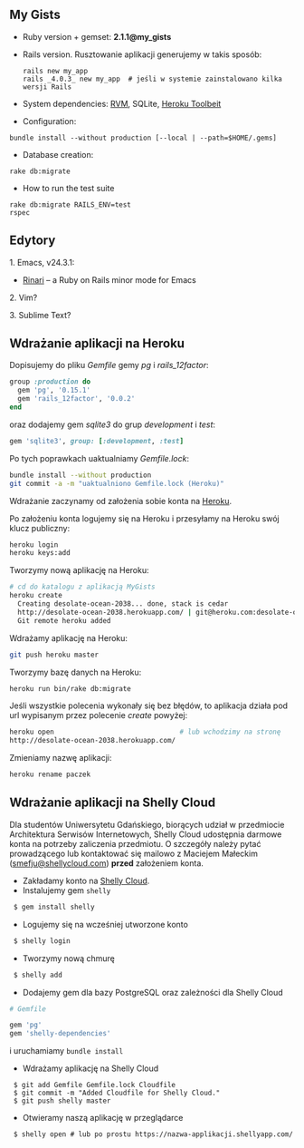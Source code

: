 ## My Gists

* Ruby version + gemset: **2.1.1@my_gists**
* Rails version. Rusztowanie aplikacji generujemy w takis sposób:
  ```
  rails new my_app
  rails _4.0.3_ new my_app  # jeśli w systemie zainstalowano kilka wersji Rails
  ```

* System dependencies: [RVM](http://rvm.io/rvm/install),
 SQLite, [Heroku Toolbeit](https://toolbelt.heroku.com/)
* Configuration:
```
bundle install --without production [--local | --path=$HOME/.gems]
```

* Database creation:

```
rake db:migrate
```

* How to run the test suite
```
rake db:migrate RAILS_ENV=test
rspec
```

## Edytory

1\. Emacs, v24.3.1:

* [Rinari](http://rinari.rubyforge.org/Navigation.html) –
a Ruby on Rails minor mode for Emacs

2\. Vim?

3\. Sublime Text?


## Wdrażanie aplikacji na Heroku

Dopisujemy do pliku *Gemfile* gemy *pg* i *rails_12factor*:

```ruby
group :production do
  gem 'pg', '0.15.1'
  gem 'rails_12factor', '0.0.2'
end
```

oraz dodajemy gem *sqlite3* do grup *development* i *test*:

```ruby
gem 'sqlite3', group: [:development, :test]
```

Po tych poprawkach uaktualniamy *Gemfile.lock*:

```bash
bundle install --without production
git commit -a -m "uaktualniono Gemfile.lock (Heroku)"
```

Wdrażanie zaczynamy od założenia sobie konta na [Heroku](http://www.heroku.com/).

Po założeniu konta logujemy się na Heroku i przesyłamy na Heroku swój klucz publiczny:

```bash
heroku login
heroku keys:add
```

Tworzymy nową aplikację na Heroku:

```bash
# cd do katalogu z aplikacją MyGists
heroku create
  Creating desolate-ocean-2038... done, stack is cedar
  http://desolate-ocean-2038.herokuapp.com/ | git@heroku.com:desolate-ocean-2038.git
  Git remote heroku added
```

Wdrażamy aplikację na Heroku:

```bash
git push heroku master
```

Tworzymy bazę danych na Heroku:

```bash
heroku run bin/rake db:migrate
```

Jeśli wszystkie polecenia wykonały się bez błędów,
to aplikacja działa pod url wypisanym przez polecenie *create* powyżej:

```bash
heroku open                               # lub wchodzimy na stronę
http://desolate-ocean-2038.herokuapp.com/
```

Zmieniamy nazwę aplikacji:

```bash
heroku rename paczek
```


## Wdrażanie aplikacji na Shelly Cloud

Dla studentów Uniwersytetu Gdańskiego, biorących udział w przedmiocie
Architektura Serwisów Internetowych, Shelly Cloud udostępnia darmowe
konta na potrzeby zaliczenia przedmiotu. O szczegóły należy pytać
prowadzącego lub kontaktować się mailowo z Maciejem Małeckim
(smefju@shellycloud.com) **przed** założeniem konta.

 * Zakładamy konto na [Shelly Cloud](https://shellycloud.com/sign_up).
 * Instalujemy gem `shelly`

```bash
 $ gem install shelly
```

 * Logujemy się na wcześniej utworzone konto

```bash
 $ shelly login
```

 * Tworzymy nową chmurę

```bash
 $ shelly add
```

 * Dodajemy gem dla bazy PostgreSQL oraz zależności dla Shelly Cloud

```ruby
# Gemfile

gem 'pg'
gem 'shelly-dependencies'
```

i uruchamiamy `bundle install`

 * Wdrażamy aplikację na Shelly Cloud

```
 $ git add Gemfile Gemfile.lock Cloudfile
 $ git commit -m "Added Cloudfile for Shelly Cloud."
 $ git push shelly master
```

 * Otwieramy naszą aplikację w przeglądarce

```
 $ shelly open # lub po prostu https://nazwa-applikacji.shellyapp.com/
```
